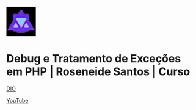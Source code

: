 ![alt text](image.png)

# Debug e Tratamento de Exceções em PHP | Roseneide Santos | Curso

[DIO](https://web.dio.me/course/debug-e-tratamento-de-excecoes-em-php/learning/61af7e70-d955-4c24-9ce2-13f7bf779028)

[YouTube](https://www.youtube.com/playlist?list=PLUFkgDlXfnju9td9VY-WaYOxAV7LMfaL4)
